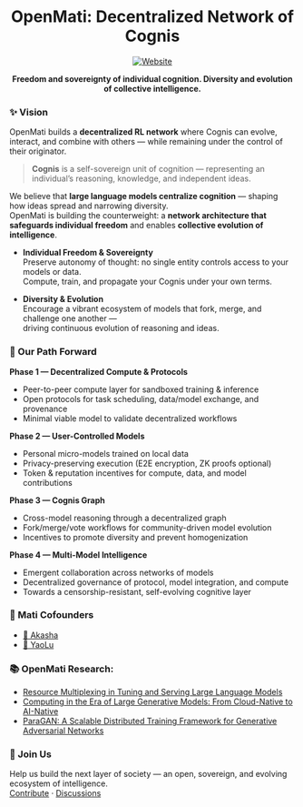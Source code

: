 <div align="center">

  
  # OpenMati: Decentralized Network of Cognis
  
  [![Website](https://img.shields.io/badge/matiai.xyz-green)](https://matiai.xyz)
</div>
<div align="center">

**Freedom and sovereignty of individual cognition. Diversity and evolution of collective intelligence.**

</div>


### ✨ Vision

OpenMati builds a **decentralized RL network** where Cognis can evolve, interact, and combine with others — while remaining under the control of their originator.

> **Cognis** is a self-sovereign unit of cognition — representing an individual’s reasoning, knowledge, and independent ideas.  

We believe that **large language models centralize cognition** — shaping how ideas spread and narrowing diversity.  
OpenMati is building the counterweight: a **network architecture that safeguards individual freedom** and enables **collective evolution of intelligence**.

- **Individual Freedom & Sovereignty**  
  Preserve autonomy of thought: no single entity controls access to your models or data.  
  Compute, train, and propagate your Cognis under your own terms.

- **Diversity & Evolution**  
  Encourage a vibrant ecosystem of models that fork, merge, and challenge one another —  
  driving continuous evolution of reasoning and ideas.


### 🚀 Our Path Forward

**Phase 1 — Decentralized Compute & Protocols**  
- Peer-to-peer compute layer for sandboxed training & inference  
- Open protocols for task scheduling, data/model exchange, and provenance  
- Minimal viable model to validate decentralized workflows  

**Phase 2 — User-Controlled Models**  
- Personal micro-models trained on local data  
- Privacy-preserving execution (E2E encryption, ZK proofs optional)  
- Token & reputation incentives for compute, data, and model contributions  

**Phase 3 — Cognis Graph**  
- Cross-model reasoning through a decentralized graph  
- Fork/merge/vote workflows for community-driven model evolution  
- Incentives to promote diversity and prevent homogenization  

**Phase 4 — Multi-Model Intelligence**  
- Emergent collaboration across networks of models  
- Decentralized governance of protocol, model integration, and compute  
- Towards a censorship-resistant, self-evolving cognitive layer  

### 👥 Mati Cofounders
- [🔗 Akasha](https://akasha.buzz/)
- [🔗 YaoLu](https://yao.lu/)

### 📚 OpenMati Research:
  - [Resource Multiplexing in Tuning and Serving
Large Language Models](https://usenix.org/system/files/atc25-he-yongjun.pdf)
  - [Computing in the Era of Large Generative Models:
From Cloud-Native to AI-Native](https://yao.lu/ai_native.pdf)
  - [ParaGAN: A Scalable Distributed Training Framework for Generative Adversarial Networks](https://dl.acm.org/doi/10.1145/3698038.3698563)

### 🌱 Join Us
Help us build the next layer of society — an open, sovereign, and evolving ecosystem of intelligence.  
[Contribute](https://github.com/OpenMati) · [Discussions](https://github.com/orgs/OpenMati/discussions)

